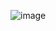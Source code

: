 ![image](https://user-images.githubusercontent.com/108928206/186878564-7639644a-0bef-44df-9014-2aedd042340e.png)
